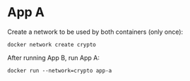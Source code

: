# App A

Create a network to be used by both containers (only once):

`docker network create crypto`

After running App B, run App A:

`docker run --network=crypto app-a `